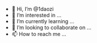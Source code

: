 - 👋 Hi, I’m @1daozi
- 👀 I’m interested in ...
- 🌱 I’m currently learning ...
- 💞️ I’m looking to collaborate on ...
- 📫 How to reach me ...

<!---
1daozi/1daozi is a ✨ special ✨ repository because its `README.md` (this file) appears on your GitHub profile.
You can click the Preview link to take a look at your changes.
--->
